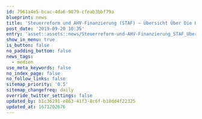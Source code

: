```yaml
---
id: 7961a4e5-bcac-4da6-9879-cfeab3bbf79a
blueprint: news
title: 'Steuerreform und AHV-Finanzierung (STAF) – Übersicht Über Die Hauptaspekte. – Dr. Manuel Vogel, Dr. oec. HSG, dipl. Steuerexperte CAS FH in Unternehmensnachfolge Weka Newsletter 09.2019'
post_date: '2019-09-20 10:35'
entry: 'asset::assets::news/Steuerreform-und-AHV-Finanzierung_STAF_Ubersicht-uber-die-Hauptaspekte-1.pdf'
show_in_menu: true
is_button: false
no_padding_bottom: false
news_tags:
  - medien
use_meta_keywords: false
no_index_page: false
no_follow_links: false
sitemap_priority: '0.5'
sitemap_changefreq: daily
override_twitter_settings: false
updated_by: b1c36291-e863-41f3-8c6f-b18dd4f22325
updated_at: 1671202676
---
```

